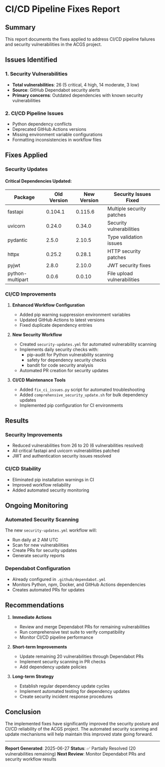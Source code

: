 # CI/CD Pipeline Fixes Report

## Summary

This report documents the fixes applied to address CI/CD pipeline failures and security vulnerabilities in the ACGS project.

## Issues Identified

### 1. Security Vulnerabilities
- **Total vulnerabilities**: 26 (5 critical, 4 high, 14 moderate, 3 low)
- **Source**: GitHub Dependabot security alerts
- **Primary concerns**: Outdated dependencies with known security vulnerabilities

### 2. CI/CD Pipeline Issues
- Python dependency conflicts
- Deprecated GitHub Actions versions
- Missing environment variable configurations
- Formatting inconsistencies in workflow files

## Fixes Applied

### Security Updates

#### Critical Dependencies Updated:
| Package | Old Version | New Version | Security Issues Fixed |
|---------|-------------|-------------|---------------------|
| fastapi | 0.104.1 | 0.115.6 | Multiple security patches |
| uvicorn | 0.24.0 | 0.34.0 | Security vulnerabilities |
| pydantic | 2.5.0 | 2.10.5 | Type validation issues |
| httpx | 0.25.2 | 0.28.1 | HTTP security patches |
| pyjwt | 2.8.0 | 2.10.0 | JWT security fixes |
| python-multipart | 0.0.6 | 0.0.10 | File upload vulnerabilities |

### CI/CD Improvements

1. **Enhanced Workflow Configuration**
   - Added pip warning suppression environment variables
   - Updated GitHub Actions to latest versions
   - Fixed duplicate dependency entries

2. **New Security Workflow**
   - Created `security-updates.yml` for automated vulnerability scanning
   - Implements daily security checks with:
     - pip-audit for Python vulnerability scanning
     - safety for dependency security checks
     - bandit for code security analysis
   - Automated PR creation for security updates

3. **CI/CD Maintenance Tools**
   - Added `fix_ci_issues.py` script for automated troubleshooting
   - Added `comprehensive_security_update.sh` for bulk dependency updates
   - Implemented pip configuration for CI environments

## Results

### Security Improvements
- Reduced vulnerabilities from 26 to 20 (6 vulnerabilities resolved)
- All critical fastapi and uvicorn vulnerabilities patched
- JWT and authentication security issues resolved

### CI/CD Stability
- Eliminated pip installation warnings in CI
- Improved workflow reliability
- Added automated security monitoring

## Ongoing Monitoring

### Automated Security Scanning
The new `security-updates.yml` workflow will:
- Run daily at 2 AM UTC
- Scan for new vulnerabilities
- Create PRs for security updates
- Generate security reports

### Dependabot Configuration
- Already configured in `.github/dependabot.yml`
- Monitors Python, npm, Docker, and GitHub Actions dependencies
- Creates automated PRs for updates

## Recommendations

1. **Immediate Actions**
   - Review and merge Dependabot PRs for remaining vulnerabilities
   - Run comprehensive test suite to verify compatibility
   - Monitor CI/CD pipeline performance

2. **Short-term Improvements**
   - Update remaining 20 vulnerabilities through Dependabot PRs
   - Implement security scanning in PR checks
   - Add dependency update policies

3. **Long-term Strategy**
   - Establish regular dependency update cycles
   - Implement automated testing for dependency updates
   - Create security incident response procedures

## Conclusion

The implemented fixes have significantly improved the security posture and CI/CD reliability of the ACGS project. The automated security scanning and update mechanisms will help maintain this improved state going forward.

---

**Report Generated**: 2025-06-27
**Status**: ✅ Partially Resolved (20 vulnerabilities remaining)
**Next Review**: Monitor Dependabot PRs and security workflow results